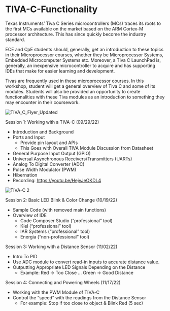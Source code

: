 # TIVA-C-Functionality
Texas Instruments’ Tiva C Series microcontrollers (MCs) traces its roots to the first MCs available on the market based on the ARM Cortex-M processor architecture. This has since quickly become the industry standard.

ECE and CpE students should, generally, get an introduction to these topics in their Microprocessor courses, whether they be Microprocessor Systems, Embedded Microcomputer Systems etc. Moreover, a Tiva C LaunchPad is, generally, an inexpensive microcontroller to acquire and has supporting IDEs that make for easier learning and development.

Tivas are frequently used in these microprocessor courses. In this workshop, student will get a general overview of Tiva C and some of its modules. Students will also be provided an opportunity to create functionalities with these Tiva modules as an introduction to something they may encounter in their coursework. 

![TIVA_C_Flyer_Updated](https://user-images.githubusercontent.com/25860232/196058159-d1554bae-1de0-4c1e-9ae9-6e814383a73f.png)

Session 1: Working with a TIVA-C (09/29/22)
- Introduction and Background
- Ports and Input
    - Provide pin layout and APIs
    - This Goes with Overall TIVA Module Discussion from Datasheet
- General Purpose Input Output (GPIO)
- Universal Asynchronous Receivers/Transmitters (UARTs)
- Analog To Digital Converter (ADC)
- Pulse Width Modulator (PWM)
- Hibernation
- Recording: https://youtu.be/HejvJeOKDL4

![TIVA-C 2](https://user-images.githubusercontent.com/25860232/196058142-78e20e43-3788-4787-9725-babe238fcb14.png)

Session 2: Basic LED Blink & Color Change (10/19/22)
- Sample Code (with removed main functions)
- Overview of IDE
    - Code Composer Studio (“professional” tool)
    - Kiel (“professional” tool)
    - IAR Systems (“professional” tool)
    - Energia (“non-professional” tool)

Session 3: Working with a Distance Sensor (11/02/22)
- Intro To PID
- Use ADC module to convert read-in inputs to accurate distance value.
- Outputting Appropriate LED Signals Depending on the Distance
    - Example: Red → Too Close … Green → Good Distance 

Session 4: Connecting and Powering Wheels (11/17/22)
- Working with the PWM Module of TIVA-C
- Control the “speed” with the readings from the Distance Sensor
    - For example: Stop if too close to object & Blink Red (5 sec)
